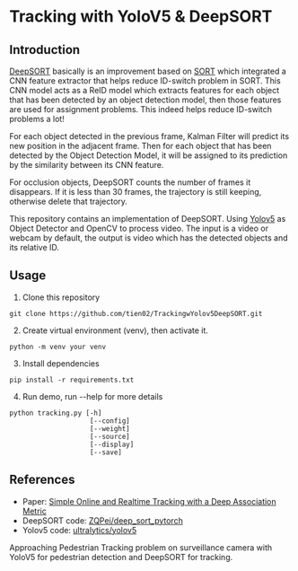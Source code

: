 # Tracking with YoloV5 & DeepSORT
## Introduction
[DeepSORT](https://arxiv.org/abs/1703.07402) basically is an improvement based on [SORT](https://arxiv.org/abs/1602.00763) which integrated a CNN feature extractor that helps reduce ID-switch problem in SORT. This CNN model acts as a ReID model which extracts features for each object that has been detected by an object detection model, then those features are used for assignment problems. This indeed helps reduce ID-switch problems a lot!
 
For each object detected in the previous frame, Kalman Filter will predict its new position in the adjacent frame. Then for each object that has been detected by the Object Detection Model, it will be assigned to its prediction by the similarity between its CNN feature.
 
For occlusion objects, DeepSORT counts the number of frames it disappears. If it is less than 30 frames, the trajectory is still keeping, otherwise delete that trajectory.
 
This repository contains an implementation of DeepSORT. Using [Yolov5](https://github.com/ultralytics/yolov5) as Object Detector and OpenCV to process video. The input is a video or webcam by default, the output is video which has the detected objects and its relative ID.

## Usage
1. Clone this repository
```
git clone https://github.com/tien02/TrackingwYolov5DeepSORT.git
```
2. Create virtual environment (venv), then activate it.
```
python -m venv your venv
```
3. Install dependencies
```
pip install -r requirements.txt
```
4. Run demo, run --help for more details
```
python tracking.py [-h]
                    [--config]  
                    [--weight]  
                    [--source]  
                    [--display]
                    [--save]
```

## References 
- Paper: [Simple Online and Realtime Tracking with a Deep Association Metric](https://arxiv.org/abs/1703.07402)
- DeepSORT code: [ZQPei/deep_sort_pytorch](https://github.com/ZQPei/deep_sort_pytorch) 
- Yolov5 code: [ultralytics/yolov5](https://github.com/ultralytics/yolov5)


Approaching Pedestrian Tracking problem on surveillance camera with YoloV5 for pedestrian detection and DeepSORT for tracking.
